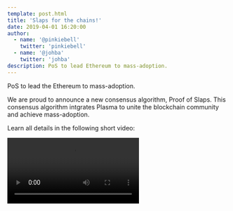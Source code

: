 ```yaml
---
template: post.html
title: 'Slaps for the chains!'
date: 2019-04-01 16:20:00
author:
  - name: '@pinkiebell'
    twitter: 'pinkiebell'
  - name: '@johba'
    twitter: 'johba'
description: PoS to lead Ethereum to mass-adoption.
---
```


PoS to lead the Ethereum to mass-adoption.

We are proud to announce a new consensus algorithm, Proof of Slaps. This consensus algorithm intgrates Plasma to unite the blockchain community and achieve mass-adoption.

Learn all details in the following short video:

<div style='width:720px;max-width:100%;height:auto;'>
  <video id='slap-player' class='video-js vjs-default-skin vjs-fluid' controls>
	  <source type='application/x-mpegURL' src="/media/slaps/forTheChains.m3u8">
  </video>
</div>
<link href='https://vjs.zencdn.net/7.5.3/video-js.css' rel='stylesheet'>
<script src='https://vjs.zencdn.net/7.5.3/video.js'></script>
<script type='application/javascript'>videojs('slap-player');</script>
